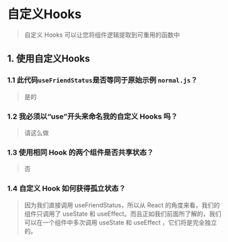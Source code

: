 # 自定义Hooks
>自定义 Hooks 可以让您将组件逻辑提取到可重用的函数中

## 1. 使用自定义Hooks
### 1.1 此代码``useFriendStatus``是否等同于原始示例 ``normal.js``？ 
> 是的
### 1.2 我必须以“use”开头来命名我的自定义 Hooks 吗？
> 请这么做
### 1.3 使用相同 Hook 的两个组件是否共享状态？
> 否
### 1.4 自定义 Hook 如何获得孤立状态？
> 因为我们直接调用 useFriendStatus，所以从 React 的角度来看，我们的组件只调用了 useState 和 useEffect。而且正如我们前面所了解的，我们可以在一个组件中多次调用 useState 和 useEffect ，它们将是完全独立的。
